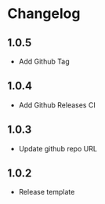 # Changelog

## 1.0.5
* Add Github Tag

## 1.0.4
* Add Github Releases CI

## 1.0.3
* Update github repo URL

## 1.0.2
* Release template